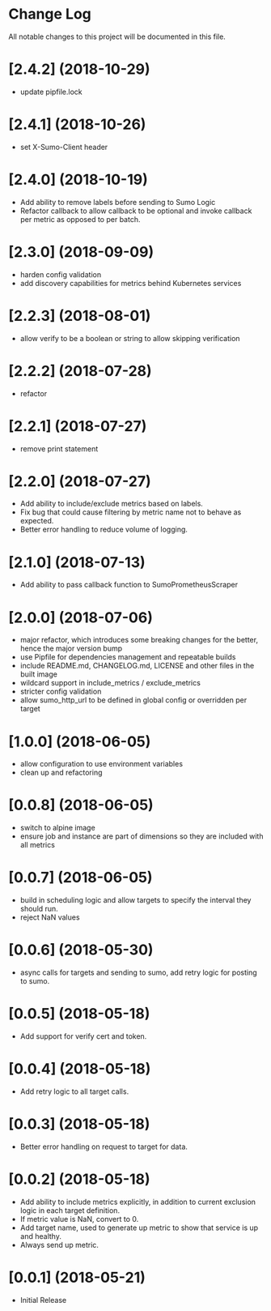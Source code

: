 # Change Log

All notable changes to this project will be documented in this file.

# [2.4.2] (2018-10-29)

  * update pipfile.lock

# [2.4.1] (2018-10-26)

  * set X-Sumo-Client header

# [2.4.0] (2018-10-19)

  * Add ability to remove labels before sending to Sumo Logic
  * Refactor callback to allow callback to be optional and invoke callback per metric as opposed to per batch. 

# [2.3.0] (2018-09-09)

  * harden config validation
  * add discovery capabilities for metrics behind Kubernetes services

# [2.2.3] (2018-08-01)

  * allow verify to be a boolean or string to allow skipping verification

# [2.2.2] (2018-07-28)

  * refactor

# [2.2.1] (2018-07-27)

  * remove print statement

# [2.2.0] (2018-07-27)

  * Add ability to include/exclude metrics based on labels.
  * Fix bug that could cause filtering by metric name not to behave as expected.
  * Better error handling to reduce volume of logging.

# [2.1.0] (2018-07-13)

  * Add ability to pass callback function to SumoPrometheusScraper

# [2.0.0] (2018-07-06)

  * major refactor, which introduces some breaking changes for the better, hence the major version bump
  * use Pipfile for dependencies management and repeatable builds
  * include README.md, CHANGELOG.md, LICENSE and other files in the built image
  * wildcard support in include_metrics / exclude_metrics
  * stricter config validation
  * allow sumo_http_url to be defined in global config or overridden per target

# [1.0.0] (2018-06-05)

  * allow configuration to use environment variables
  * clean up and refactoring

# [0.0.8] (2018-06-05)

  * switch to alpine image
  * ensure job and instance are part of dimensions so they are included with all metrics

# [0.0.7] (2018-06-05)

  * build in scheduling logic and allow targets to specify the interval they should run.
  * reject NaN values

# [0.0.6] (2018-05-30)

  * async calls for targets and sending to sumo, add retry logic for posting to sumo.

# [0.0.5] (2018-05-18)

  * Add support for verify cert and token.

# [0.0.4] (2018-05-18)

  * Add retry logic to all target calls.

# [0.0.3] (2018-05-18)

  * Better error handling on request to target for data.

# [0.0.2] (2018-05-18)

  * Add ability to include metrics explicitly, in addition to current exclusion logic in each target definition.  
  * If metric value is NaN, convert to 0.
  * Add target name, used to generate up metric to show that service is up and healthy.
  * Always send up metric.

# [0.0.1] (2018-05-21)

  * Initial Release